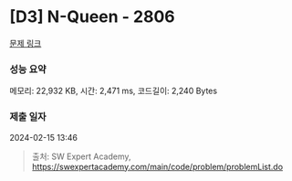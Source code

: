 # [D3] N-Queen - 2806 

[문제 링크](https://swexpertacademy.com/main/code/problem/problemDetail.do?contestProbId=AV7GKs06AU0DFAXB) 

### 성능 요약

메모리: 22,932 KB, 시간: 2,471 ms, 코드길이: 2,240 Bytes

### 제출 일자

2024-02-15 13:46



> 출처: SW Expert Academy, https://swexpertacademy.com/main/code/problem/problemList.do